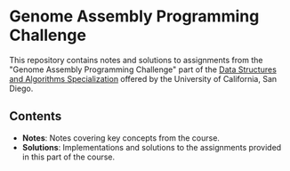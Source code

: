# Genome Assembly Programming Challenge

This repository contains notes and solutions to assignments from the "Genome Assembly Programming Challenge" part of the [Data Structures and Algorithms Specialization](https://www.coursera.org/specializations/data-structures-algorithms) offered by the University of California, San Diego.

## Contents
- **Notes**: Notes covering key concepts from the course.
- **Solutions**: Implementations and solutions to the assignments provided in this part of the course.
